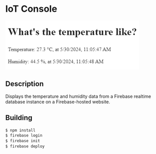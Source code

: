 
# IoT Console

![Screenshot](screenshots/site.png)

## Description

Displays the temperature and humidity data from a Firebase realtime database instance on a Firebase-hosted website.

## Building

```bash
$ npm install
$ firebase login
$ firebase init
$ firebase deploy
```
